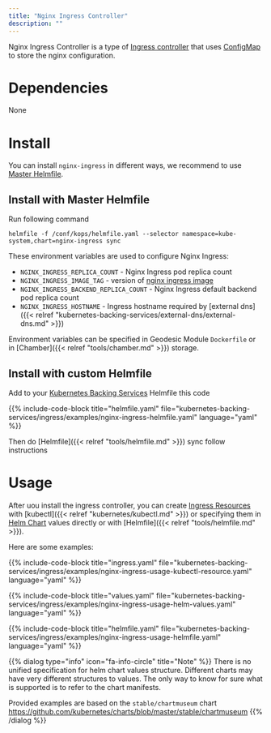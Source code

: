 ```yaml
---
title: "Nginx Ingress Controller"
description: ""
---
```

Nginx Ingress Controller is a type of [Ingress controller](https://kubernetes.io/docs/concepts/services-networking/ingress/#ingress-controllers) that uses [ConfigMap](https://kubernetes.io/docs/tasks/configure-pod-container/configure-pod-configmap/#create-a-configmap) to store the nginx configuration.

# Dependencies

None

# Install

You can install `nginx-ingress` in different ways, we recommend to use [Master Helmfile](https://github.com/cloudposse/geodesic/blob/master/rootfs/conf/kops/helmfile.yaml).

## Install with Master Helmfile

Run following command
```
helmfile -f /conf/kops/helmfile.yaml --selector namespace=kube-system,chart=nginx-ingress sync
```

These environment variables are used to configure Nginx Ingress:

* `NGINX_INGRESS_REPLICA_COUNT` - Nginx Ingress pod replica count
* `NGINX_INGRESS_IMAGE_TAG` - version of [nginx ingress image](https://quay.io/kubernetes-ingress-controller/nginx-ingress-controller)
* `NGINX_INGRESS_BACKEND_REPLICA_COUNT` - Nginx Ingress default backend pod replica count
* `NGINX_INGRESS_HOSTNAME` - Ingress hostname required by [external dns]({{< relref "kubernetes-backing-services/external-dns/external-dns.md" >}})

Environment variables can be specified in Geodesic Module `Dockerfile` or in [Chamber]({{< relref "tools/chamber.md" >}}) storage.

## Install with custom Helmfile

Add to your [Kubernetes Backing Services](/kubernetes-backing-services) Helmfile this code

{{% include-code-block  title="helmfile.yaml" file="kubernetes-backing-services/ingress/examples/nginx-ingress-helmfile.yaml" language="yaml" %}}

Then do [Helmfile]({{< relref "tools/helmfile.md" >}}) sync follow instructions

# Usage

After uou install the ingress controller, you can create [Ingress Resources](/kubernetes-backing-services/ingress/) with [kubectl]({{< relref "kubernetes/kubectl.md" >}}) or specifying them in [Helm Chart](/helm-charts) values directly or with [Helmfile]({{< relref "tools/helmfile.md" >}}).

Here are some examples:

{{% include-code-block title="ingress.yaml" file="kubernetes-backing-services/ingress/examples/nginx-ingress-usage-kubectl-resource.yaml" language="yaml" %}}

{{% include-code-block title="values.yaml" file="kubernetes-backing-services/ingress/examples/nginx-ingress-usage-helm-values.yaml" language="yaml" %}}

{{% include-code-block title="helmfile.yaml" file="kubernetes-backing-services/ingress/examples/nginx-ingress-usage-helmfile.yaml" language="yaml" %}}

{{% dialog type="info" icon="fa-info-circle" title="Note" %}}
There is no unified specification for helm chart values structure. Different charts may have very different structures to values. The only way to know for sure what is supported is to refer to the chart manifests.

Provided examples are based on the `stable/chartmuseum` chart https://github.com/kubernetes/charts/blob/master/stable/chartmuseum
{{% /dialog %}}
